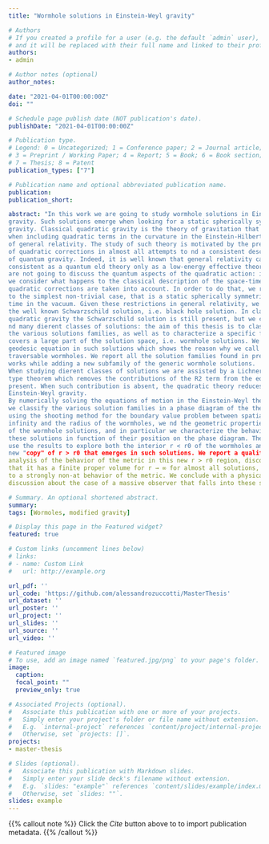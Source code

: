 ```yaml
---
title: "Wormhole solutions in Einstein-Weyl gravity"

# Authors
# If you created a profile for a user (e.g. the default `admin` user), write the username (folder name) here 
# and it will be replaced with their full name and linked to their profile.
authors:
- admin

# Author notes (optional)
author_notes:

date: "2021-04-01T00:00:00Z"
doi: ""

# Schedule page publish date (NOT publication's date).
publishDate: "2021-04-01T00:00:00Z"

# Publication type.
# Legend: 0 = Uncategorized; 1 = Conference paper; 2 = Journal article;
# 3 = Preprint / Working Paper; 4 = Report; 5 = Book; 6 = Book section;
# 7 = Thesis; 8 = Patent
publication_types: ["7"]

# Publication name and optional abbreviated publication name.
publication: 
publication_short: 

abstract: "In this work we are going to study wormhole solutions in Einstein-Weyl
gravity. Such solutions emerge when looking for a static spherically symmetric metric in the vacuum, in the more general context of classical quadratic
gravity. Classical quadratic gravity is the theory of gravitation that comes out
when including quadratic terms in the curvature in the Einstein-Hilbert action
of general relativity. The study of such theory is motivated by the presence
of quadratic corrections in almost all attempts to nd a consistent description
of quantum gravity. Indeed, it is well known that general relativity can be
consistent as a quantum eld theory only as a low-energy effective theory. We
are not going to discuss the quantum aspects of the quadratic action: instead,
we consider what happens to the classical description of the space-time when
quadratic corrections are taken into account. In order to do that, we restrict
to the simplest non-trivial case, that is a static spherically symmetric space-
time in the vacuum. Given these restrictions in general relativity, we have
the well known Schwarzschild solution, i.e. black hole solution. In classical
quadratic gravity the Schwarzschild solution is still present, but we can also
nd many dierent classes of solutions: the aim of this thesis is to classify
the various solutions families, as well as to characterize a specific family that
covers a large part of the solution space, i.e. wormhole solutions. We solve the
geodesic equation in such solutions which shows the reason why we call them
traversable wormholes. We report all the solution families found in previous
works while adding a new subfamily of the generic wormhole solutions.
When studying dierent classes of solutions we are assisted by a Lichnerowicz-
type theorem which removes the contributions of the R2 term from the equations of motion under some assumptions, in particular when an horizon is
present. When such contribution is absent, the quadratic theory reduces to
Einstein-Weyl gravity.
By numerically solving the equations of motion in the Einstein-Weyl theory,
we classify the various solution families in a phase diagram of the theory. By
using the shooting method for the boundary value problem between spatial
infinity and the radius of the wormholes, we nd the geometric properties
of the wormhole solutions, and in particular we characterize the behavior of
these solutions in function of their position on the phase diagram. Then we
use the results to explore both the interior r < r0 of the wormholes and the
new "copy" of r > r0 that emerges in such solutions. We report a qualitative
analysis of the behavior of the metric in this new r > r0 region, discovering
that it has a finite proper volume for r → ∞ for almost all solutions, due
to a strongly non-at behavior of the metric. We conclude with a physical
discussion about the case of a massive observer that falls into these solutions."

# Summary. An optional shortened abstract.
summary: 
tags: [Wormoles, modified gravity]

# Display this page in the Featured widget?
featured: true

# Custom links (uncomment lines below)
# links:
# - name: Custom Link
#   url: http://example.org

url_pdf: ''
url_code: 'https://github.com/alessandrozuccotti/MasterThesis'
url_dataset: ''
url_poster: ''
url_project: ''
url_slides: ''
url_source: ''
url_video: ''

# Featured image
# To use, add an image named `featured.jpg/png` to your page's folder. 
image:
  caption: 
  focal_point: ""
  preview_only: true

# Associated Projects (optional).
#   Associate this publication with one or more of your projects.
#   Simply enter your project's folder or file name without extension.
#   E.g. `internal-project` references `content/project/internal-project/index.md`.
#   Otherwise, set `projects: []`.
projects:
- master-thesis

# Slides (optional).
#   Associate this publication with Markdown slides.
#   Simply enter your slide deck's filename without extension.
#   E.g. `slides: "example"` references `content/slides/example/index.md`.
#   Otherwise, set `slides: ""`.
slides: example
---
```


{{% callout note %}}
Click the *Cite* button above to to import publication metadata.
{{% /callout %}}
